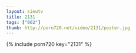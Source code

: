 ```yaml
--- 
layout: sieutv
title: 2131
tags: ["002"]
thumb: http://porn720.net/video/2131/poster.jpg
---
```

{% include porn720 key="2131" %} 
